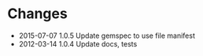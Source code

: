 # Changes

* 2015-07-07 1.0.5 Update gemspec to use file manifest
* 2012-03-14 1.0.4 Update docs, tests
